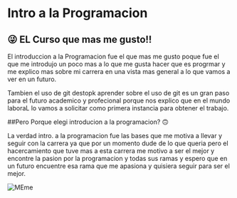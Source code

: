 # Intro a la Programacion 
## :stuck_out_tongue_winking_eye: EL Curso que mas me gusto!!
El introduccion a la Programacion fue el que mas me gusto poque 
fue el que me introdujo un poco mas a lo que me gusta hacer que es progrmar 
y me explico mas sobre mi carrera en una vista mas general a lo que vamos a
ver en un futuro.

Tambien el uso de git destopk aprender sobre el uso de git es un gran paso
para el futuro academico y profecional porque nos explico que en el mundo laboraL
lo vamos a solicitar como primera instancia para obtener el trabajo.

##Pero Porque elegi introducion a la programacion? :upside_down_face:

La verdad intro. a la programacion fue las bases que me motiva a llevar
y seguir con la carrera ya que por un momento dude de lo que queria 
pero el hacercamiento que tuve mas a esta carrera me motivo a ser el mejor
y encontre la pasion por la programacion y todas sus ramas y espero que en un futuro
encuentre esa rama que me apasiona y quisiera seguir para ser el mejor.

![MEme](https://i.redd.it/ghnkigw22bm61.png)



 
